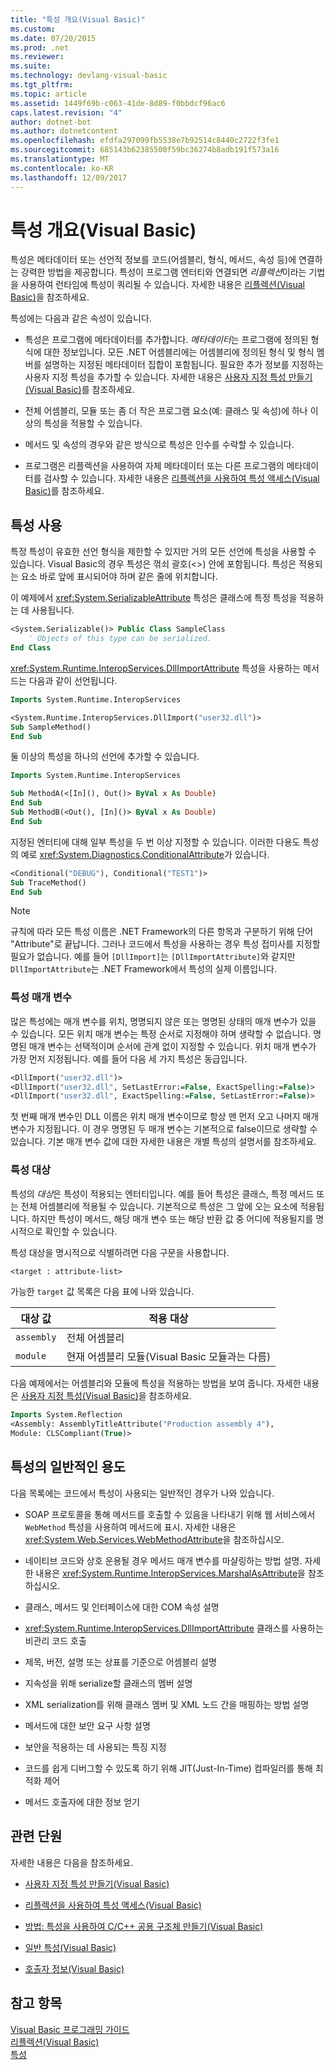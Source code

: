 ```yaml
---
title: "특성 개요(Visual Basic)"
ms.custom: 
ms.date: 07/20/2015
ms.prod: .net
ms.reviewer: 
ms.suite: 
ms.technology: devlang-visual-basic
ms.tgt_pltfrm: 
ms.topic: article
ms.assetid: 1449f69b-c063-41de-8d89-f0bbdcf96ac6
caps.latest.revision: "4"
author: dotnet-bot
ms.author: dotnetcontent
ms.openlocfilehash: efdfa297099fb5538e7b92514c8440c2722f3fe1
ms.sourcegitcommit: 685143b62385500f59bc36274b8adb191f573a16
ms.translationtype: MT
ms.contentlocale: ko-KR
ms.lasthandoff: 12/09/2017
---
```

# <a name="attributes-overview-visual-basic"></a>특성 개요(Visual Basic)
특성은 메타데이터 또는 선언적 정보를 코드(어셈블리, 형식, 메서드, 속성 등)에 연결하는 강력한 방법을 제공합니다. 특성이 프로그램 엔터티와 연결되면 *리플렉션*이라는 기법을 사용하여 런타임에 특성이 쿼리될 수 있습니다. 자세한 내용은 [리플렉션(Visual Basic)](../../../../visual-basic/programming-guide/concepts/reflection.md)을 참조하세요.  
  
 특성에는 다음과 같은 속성이 있습니다.  
  
-   특성은 프로그램에 메타데이터를 추가합니다. *메타데이터*는 프로그램에 정의된 형식에 대한 정보입니다. 모든 .NET 어셈블리에는 어셈블리에 정의된 형식 및 형식 멤버를 설명하는 지정된 메타데이터 집합이 포함됩니다. 필요한 추가 정보를 지정하는 사용자 지정 특성을 추가할 수 있습니다. 자세한 내용은 [사용자 지정 특성 만들기(Visual Basic)](../../../../visual-basic/programming-guide/concepts/attributes/creating-custom-attributes.md)를 참조하세요.  
  
-   전체 어셈블리, 모듈 또는 좀 더 작은 프로그램 요소(예: 클래스 및 속성)에 하나 이상의 특성을 적용할 수 있습니다.  
  
-   메서드 및 속성의 경우와 같은 방식으로 특성은 인수를 수락할 수 있습니다.  
  
-   프로그램은 리플렉션을 사용하여 자체 메타데이터 또는 다른 프로그램의 메타데이터를 검사할 수 있습니다. 자세한 내용은 [리플렉션을 사용하여 특성 액세스(Visual Basic)](../../../../visual-basic/programming-guide/concepts/attributes/accessing-attributes-by-using-reflection.md)를 참조하세요.  
  
## <a name="using-attributes"></a>특성 사용  
 특정 특성이 유효한 선언 형식을 제한할 수  있지만 거의 모든 선언에 특성을 사용할 수 있습니다. Visual Basic의 경우 특성은 꺾쇠 괄호(\<>) 안에 포함됩니다. 특성은 적용되는 요소 바로 앞에 표시되어야 하며 같은 줄에 위치합니다.  
  
 이 예제에서 <xref:System.SerializableAttribute> 특성은 클래스에 특정 특성을 적용하는 데 사용됩니다.  
  
```vb  
<System.Serializable()> Public Class SampleClass  
    ' Objects of this type can be serialized.  
End Class  
```  
  
 <xref:System.Runtime.InteropServices.DllImportAttribute> 특성을 사용하는 메서드는 다음과 같이 선언됩니다.  
  
```vb  
Imports System.Runtime.InteropServices  
```  
  
```vb  
<System.Runtime.InteropServices.DllImport("user32.dll")>   
Sub SampleMethod()  
End Sub  
```  
  
 둘 이상의 특성을 하나의 선언에 추가할 수 있습니다.  
  
```vb  
Imports System.Runtime.InteropServices  
```  
  
```vb  
Sub MethodA(<[In](), Out()> ByVal x As Double)  
End Sub  
Sub MethodB(<Out(), [In]()> ByVal x As Double)  
End Sub  
```  
  
 지정된 엔터티에 대해 일부 특성을 두 번 이상 지정할 수 있습니다. 이러한 다용도 특성의 예로 <xref:System.Diagnostics.ConditionalAttribute>가 있습니다.  
  
```vb  
<Conditional("DEBUG"), Conditional("TEST1")>   
Sub TraceMethod()  
End Sub  
```  
  
> [!NOTE]
>  규칙에 따라 모든 특성 이름은 .NET Framework의 다른 항목과 구분하기 위해 단어 "Attribute"로 끝납니다. 그러나 코드에서 특성을 사용하는 경우 특성 접미사를 지정할 필요가 없습니다. 예를 들어 `[DllImport]`는 `[DllImportAttribute]`와 같지만 `DllImportAttribute`는 .NET Framework에서 특성의 실제 이름입니다.  
  
### <a name="attribute-parameters"></a>특성 매개 변수  
 많은 특성에는 매개 변수를 위치, 명명되지 않은 또는 명명된 상태의 매개 변수가 있을 수 있습니다. 모든 위치 매개 변수는 특정 순서로 지정해야 하며 생략할 수 없습니다. 명명된 매개 변수는 선택적이며 순서에 관계 없이 지정할 수 있습니다. 위치 매개 변수가 가장 먼저 지정됩니다. 예를 들어 다음 세 가지 특성은 동급입니다.  
  
```vb  
<DllImport("user32.dll")>  
<DllImport("user32.dll", SetLastError:=False, ExactSpelling:=False)>  
<DllImport("user32.dll", ExactSpelling:=False, SetLastError:=False)>  
```  
  
 첫 번째 매개 변수인 DLL 이름은 위치 매개 변수이므로 항상 맨 먼저 오고 나머지 매개 변수가 지정됩니다. 이 경우 명명된 두 매개 변수는 기본적으로 false이므로 생략할 수 있습니다. 기본 매개 변수 값에 대한 자세한 내용은 개별 특성의 설명서를 참조하세요.  
  
### <a name="attribute-targets"></a>특성 대상  
 특성의 *대상*은 특성이 적용되는 엔터티입니다. 예를 들어 특성은 클래스, 특정 메서드 또는 전체 어셈블리에 적용될 수 있습니다. 기본적으로 특성은 그 앞에 오는 요소에 적용됩니다. 하지만 특성이 메서드, 해당 매개 변수 또는 해당 반환 값 중 어디에 적용될지를 명시적으로 확인할 수 있습니다.  
  
 특성 대상을 명시적으로 식별하려면 다음 구문을 사용합니다.  
  
```vb  
<target : attribute-list>  
```  
  
 가능한 `target` 값 목록은 다음 표에 나와 있습니다.  
  
|대상 값|적용 대상|  
|------------------|----------------|  
|`assembly`|전체 어셈블리|  
|`module`|현재 어셈블리 모듈(Visual Basic 모듈과는 다름)|  
  
 다음 예제에서는 어셈블리와 모듈에 특성을 적용하는 방법을 보여 줍니다. 자세한 내용은 [사용자 지정 특성(Visual Basic)](../../../../visual-basic/programming-guide/concepts/attributes/common-attributes.md)을 참조하세요.  
  
```vb  
Imports System.Reflection  
<Assembly: AssemblyTitleAttribute("Production assembly 4"),   
Module: CLSCompliant(True)>   
```  
  
## <a name="common-uses-for-attributes"></a>특성의 일반적인 용도  
 다음 목록에는 코드에서 특성이 사용되는 일반적인 경우가 나와 있습니다.  
  
-   SOAP 프로토콜을 통해 메서드를 호출할 수 있음을 나타내기 위해 웹 서비스에서 `WebMethod` 특성을 사용하여 메서드에 표시. 자세한 내용은 <xref:System.Web.Services.WebMethodAttribute>을 참조하십시오.  
  
-   네이티브 코드와 상호 운용될 경우 메서드 매개 변수를 마샬링하는 방법 설명. 자세한 내용은 <xref:System.Runtime.InteropServices.MarshalAsAttribute>을 참조하십시오.  
  
-   클래스, 메서드 및 인터페이스에 대한 COM 속성 설명  
  
-   <xref:System.Runtime.InteropServices.DllImportAttribute> 클래스를 사용하는 비관리 코드 호출  
  
-   제목, 버전, 설명 또는 상표를 기준으로 어셈블리 설명  
  
-   지속성을 위해 serialize할 클래스의 멤버 설명  
  
-   XML serialization를 위해 클래스 멤버 및 XML 노드 간을 매핑하는 방법 설명  
  
-   메서드에 대한 보안 요구 사항 설명  
  
-   보안을 적용하는 데 사용되는 특징 지정  
  
-   코드를 쉽게 디버그할 수 있도록 하기 위해 JIT(Just-In-Time) 컴파일러를 통해 최적화 제어  
  
-   메서드 호출자에 대한 정보 얻기  
  
## <a name="related-sections"></a>관련 단원  
 자세한 내용은 다음을 참조하세요.  
  
-   [사용자 지정 특성 만들기(Visual Basic)](../../../../visual-basic/programming-guide/concepts/attributes/creating-custom-attributes.md)  
  
-   [리플렉션을 사용하여 특성 액세스(Visual Basic)](../../../../visual-basic/programming-guide/concepts/attributes/accessing-attributes-by-using-reflection.md)  
  
-   [방법: 특성을 사용하여 C/C++ 공용 구조체 만들기(Visual Basic)](../../../../visual-basic/programming-guide/concepts/attributes/how-to-create-a-c-cpp-union-by-using-attributes.md)  
  
-   [일반 특성(Visual Basic)](../../../../visual-basic/programming-guide/concepts/attributes/common-attributes.md)  
  
-   [호출자 정보(Visual Basic)](../../../../visual-basic/programming-guide/concepts/caller-information.md)  
  
## <a name="see-also"></a>참고 항목  
 [Visual Basic 프로그래밍 가이드](../../../../visual-basic/programming-guide/index.md)  
 [리플렉션(Visual Basic)](../../../../visual-basic/programming-guide/concepts/reflection.md)  
 [특성](../../../../../docs/standard/attributes/index.md)
